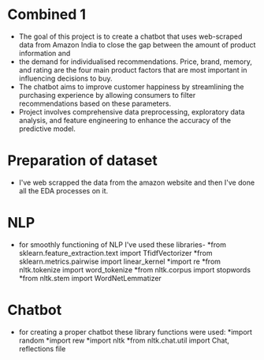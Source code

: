 # Combined 1
* The goal of this project is to create a chatbot that uses web-scraped data from Amazon India to close the gap between the amount of product information and
* the demand for individualised recommendations. Price, brand, memory, and rating are the four main product factors that are most important in influencing decisions to buy.
* The chatbot aims to improve customer happiness by streamlining the purchasing experience by allowing consumers to filter recommendations based on these parameters.
* Project involves comprehensive data preprocessing, exploratory data analysis, and feature engineering to enhance the accuracy of the predictive model.

# Preparation of dataset
* I've web scrapped the data from the amazon website and then I've done all the EDA processes on it.

# NLP
* for smoothly functioning of NLP I've used these libraries-
  *from sklearn.feature_extraction.text import TfidfVectorizer
  *from sklearn.metrics.pairwise import linear_kernel
  *import re
  *from nltk.tokenize import word_tokenize
  *from nltk.corpus import stopwords
  *from nltk.stem import WordNetLemmatizer

# Chatbot
* for creating a proper chatbot these library functions were used:
  *import random
  *import rew
  *import nltk
  *from nltk.chat.util import Chat, reflections
file
